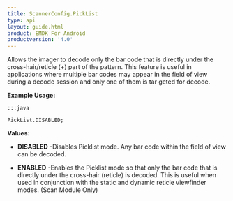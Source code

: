 ```yaml
---
title: ScannerConfig.PickList
type: api
layout: guide.html
product: EMDK For Android
productversion: '4.0'
---
```



Allows the imager to decode only the bar code that is directly under the
 cross-hair/reticle (+) part of the pattern. This feature is useful in
 applications where multiple bar codes may appear in the field of view
 during a decode session and only one of them is tar geted for decode.
 
 

**Example Usage:**
	
	:::java
	
	PickList.DISABLED;
	


**Values:**

* **DISABLED** -Disables Picklist mode. Any bar code within the field of view can be
 decoded.

* **ENABLED** -Enables the Picklist mode so that only the bar code that is directly
 under the cross-hair (reticle) is decoded. This is useful when used
 in conjunction with the static and dynamic reticle viewfinder modes.
 (Scan Module Only)









